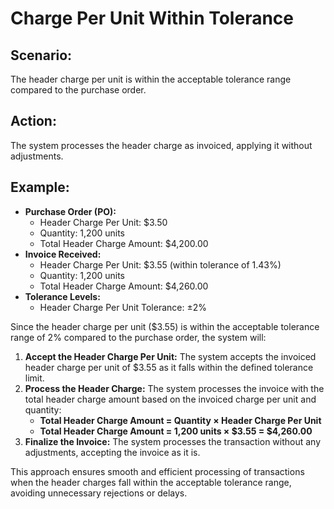 # Charge Per Unit Within Tolerance

## Scenario:

The header charge per unit is within the acceptable tolerance range compared to the purchase order.

## Action:

The system processes the header charge as invoiced, applying it without adjustments.

## Example:

* **Purchase Order (PO):**
  * Header Charge Per Unit: $3.50
  * Quantity: 1,200 units
  * Total Header Charge Amount: $4,200.00
* **Invoice Received:**
  * Header Charge Per Unit: $3.55 (within tolerance of 1.43%)
  * Quantity: 1,200 units
  * Total Header Charge Amount: $4,260.00
* **Tolerance Levels:**
  * Header Charge Per Unit Tolerance: ±2%

Since the header charge per unit ($3.55) is within the acceptable tolerance range of 2% compared to the purchase order, the system will:

1. **Accept the Header Charge Per Unit:** The system accepts the invoiced header charge per unit of $3.55 as it falls within the defined tolerance limit.
2. **Process the Header Charge:** The system processes the invoice with the total header charge amount based on the invoiced charge per unit and quantity:
   * **Total Header Charge Amount = Quantity × Header Charge Per Unit**
   * **Total Header Charge Amount = 1,200 units × $3.55 = $4,260.00**
3. **Finalize the Invoice:** The system processes the transaction without any adjustments, accepting the invoice as it is.

This approach ensures smooth and efficient processing of transactions when the header charges fall within the acceptable tolerance range, avoiding unnecessary rejections or delays.

